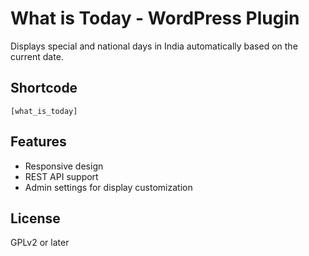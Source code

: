 # What is Today - WordPress Plugin

Displays special and national days in India automatically based on the current date.

## Shortcode
`[what_is_today]`

## Features
- Responsive design
- REST API support
- Admin settings for display customization

## License
GPLv2 or later
